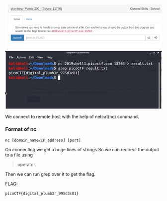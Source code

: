 ![](./images/logo.png)
![](./images/img1.png)

We connect to remote host with the help of netcat(nc) command.

### Format of nc
```
nc [domain_name/IP address] [port]
```

On connecting we get a huge lines of strings.So we can redirect the output to a file using
> operator.

Then we can run grep over it to get the flag.

FLAG:
```
picoCTF{digital_plumb3r_995d3c81}
```
